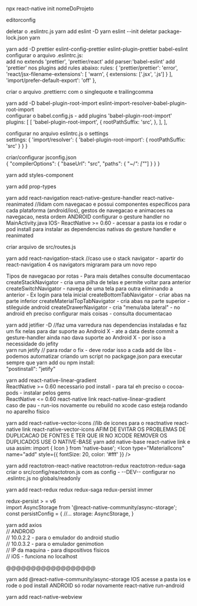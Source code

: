npx react-native init nomeDoProjeto

editorconfig

deletar o .eslintrc.js
yarn add eslint -D
yarn eslint --init
deletar package-lock.json
yarn

yarn add -D prettier eslint-config-prettier eslint-plugin-prettier babel-eslint <br />
configurar o arquivo .eslintrc.js: <br />
  add no extends 'prettier', 'prettier/react'
  add parser:'babel-eslint'
  add 'prettier' nos plugins
  add rules abaixo:
  rules: {
      'prettier/prettier': 'error',
      'react/jsx-filename-extensions': [
        'warn',
        {
          extensions: ['.jsx', '.js']
        }
      ],
      'import/prefer-default-export': 'off'
    },

criar o arquivo .prettierrc com o singlequote e trailingcomma


yarn add -D babel-plugin-root-import eslint-import-resolver-babel-plugin-root-import <br/>
configurar o babel.config.js - add plugins 'babel-plugin-root-import' <br/>
plugins: [
  [
    'babel-plugin-root-import',
    {
      rootPathSuffix: 'src',
    },
  ],
],

configurar no arquivo eslintrc.js o settings <br/>
settings: {
  'import/resolver': {
    'babel-plugin-root-import': {
      rootPathSuffix: 'src'
    }
  }
}

criar/configurar jsconfig.json <br/>
{
  "compilerOptions": {
    "baseUrl": "src",
    "paths": {
      "~/*": ["*"]
    }
  }
}

yarn add styles-component

yarn add prop-types

yarn add react-navigation react-native-gesture-handler react-native-reanimated
//lidam com navegacao e possui componentes específicos para cada plataforma (android/ios), gestos de navegacao e animacoes na navegacao, nesta ordem
ANDROID configurar o gesture handler no MainActivity.java
IOS- ReactNative >= 0.60 - acessar a pasta ios e rodar o pod install para instalar as dependencias nativas do gesture handler e reanimated

criar arquivo de src/routes.js

yarn add react-navigation-stack //caso use o stack navigator - apartir do react-navigation 4 os navigators migraram para um novo repo

Tipos de navegacao por rotas - Para mais detalhes consulte documentacao
createStackNavigator - cria uma pilha de telas e permite voltar para anterior
createSwitchNavigator - navega de uma tela para outra eliminando a anterior - Ex login para tela inicial
createBottomTabNavigator - criar abas na parte inferior
createMaterialTopTabNavigator - cria abas na parte superior - stileguide android
createDrawerNavigator - cria "menu/aba lateral" - no android eh preciso configurar mais coisas - consulta documentacao

yarn add jetifier -D //faz uma varredura nas dependencias instaladas e faz um fix nelas para dar suporte ao Android X - ate a data deste commit a gesture-handler ainda nao dava suporte ao Android X - por isso a necessidade do jefity <br/>
yarn run jetify // para rodar o fix - deve rodar isso a cada add de libs - podemos automatizar criando um script no packgage.json para executar sempre que yarn add ou npm install: <br/>
"postinstall": "jetify"

yarn add react-native-linear-gradient <br />
ReactNative >= 0.60 necessario pod install - para tal eh preciso o cocoa-pods - instalar pelos gems<br/>
ReactNative <= 0.60 react-native link react-native-linear-gradient <br/>
caso de pau - run-ios novamente ou rebuild no xcode caso esteja rodando no aparelho físico

yarn add react-native-vector-icons //lib de icones para o reactnative
react-native link react-native-vector-icons
AFIM DE EVITAR OS PROBLEMAS DE DUPLICACAO DE FONTES E TER QUE IR NO XCODE REMOVER OS DUPLICADOS USE O NATIVE-BASE
yarn add native-base
react-native link
e usa assim:
import { Icon } from 'native-base';
<Icon type="MaterialIcons" name="add" style={{ fontSize: 20, color: '#fff' }} />




yarn add reactotron-react-native reactotron-redux reactotron-redux-saga
criar o src/config/reactotron.js com as config - --DEV-- configurar no .eslintrc.js no globals/readonly


yarn add react-redux redux redux-saga redux-persist immer

redux-persist > = v6 <br/>
import AsyncStorage from '@react-native-community/async-storage';  <br/>
const persistConfig = {
  //...
  storage: AsyncStorage,
}


yarn add axios <br/>
// ANDROID <br/>
  // 10.0.2.2 - para o emulador do android studio <br/>
  // 10.0.3.2 - para o emulador genimotion <br/>
  // IP da maquina - para dispositivos físicos <br/>
// iOS - funciona no localhost




@@@@@@@@@@@@@@@@@@






yarn add @react-native-community/async-storage
IOS acesse a pasta ios e rode o pod install
ANDROID só rodar novamente react-native run-android

yarn add react-native-webview
